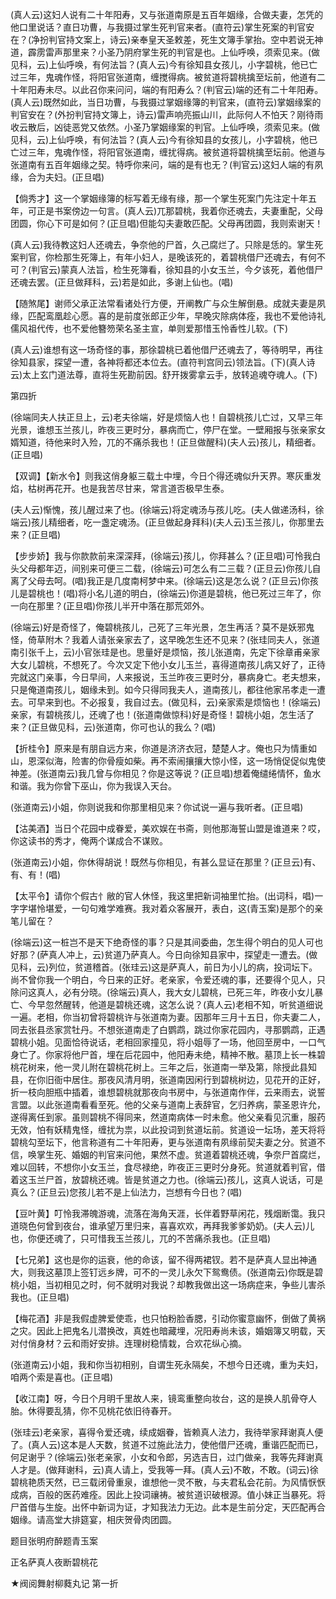 <!-- { "loadSidebar": true } -->
(真人云)这妇人说有二十年阳寿，又与张道南原是五百年姻缘，合做夫妻，怎凭的他口里说话？直日功曹，与我摄过掌生死判官来者。(直符云)掌生死案的判官安在？(净扮判官持文案上，诗云)亲奉皇天圣敕差，死生文簿手掌抬。空中若说无神道，霹雳雷声那里来？小圣乃阴府掌生死的判官是也。上仙呼唤，须索见来。(做见科，云)上仙呼唤，有何法旨？(真人云)今有徐知县女孩儿，小字碧桃，他已亡过三年，鬼魂作怪，将阳官张道南，缠搅得病。被贫道将碧桃擒至坛前，他道有二十年阳寿未尽。以此召你来问问，端的有阳寿么？(判官云)端的还有二十年阳寿。(真人云)既然如此，当日功曹，与我摄过掌姻缘簿的判官来，(直符云)掌姻缘案的判官安在？(外扮判官持文簿上，诗云)雷声响亮振山川，此际何人不怕天？刚待雨收云散后，凶徒恶党又依然。小圣乃掌姻缘案的判官。上仙呼唤，须索见来。(做见科，云)上仙呼唤，有何法旨？(真人云)今有徐知县的女孩儿，小字碧桃，他已亡过三年，鬼魂作怪，将阳官张道南，缠扰得病。被贫道将碧桃擒至坛前。他道与张道南有五百年姻缘之契。特呼你来问，端的是有也无？(判官云)这妇人端的有夙缘，合为夫妇。(正旦唱)

【倘秀才】这一个掌姻缘簿的标写着无缘有缘，那一个掌生死案门先注定十年五年，可正是书案傍边一句言。(真人云)兀那碧桃，我着你还魂去，夫妻重配，父母团圆，你心下可是如何？(正旦唱)但能勾夫妻敢匹配。父母再团圆，我则索谢天！

(真人云)我待教这妇人还魂去，争奈他的尸首，久己腐烂了。只除是恁的。掌生死案判官，你检那生死簿上，有年小妇人，是晚该死的，着碧桃借尸还魂去，有何不可？(判官云)蒙真人法旨，检生死簿看，徐知县的小女玉兰，今夕该死，着他借尸还魂去罢。(正旦做拜科，云)若是如此，多谢上仙也。(唱)

【随煞尾】谢师父承正法常看诸处行方便，开阐教广与众生解倒悬。成就夫妻是夙缘，匹配鸾凰趁心愿。喜的是前度张郎正少年，早晚灾除病体痊，我也不爱他诗礼儒风祖代传，也不爱他簪笏荣名圣主宣，单则爱那惜玉怜香性儿软。(下)

(真人云)谁想有这一场奇怪的事，那徐碧桃已着他借尸还魂去了，等待明早，再往徐知县家，探望一遭，各神将都还本位去。(直符判宫同云)领法旨。(下)(真人诗云)太上玄门道法尊，直将生死勘前因。舒开拨雾拿云手，放转追魂夺魂人。(下)

第四折

(徐端同夫人扶正旦上，云)老夫徐端，好是烦恼人也！自碧桃孩儿亡过，又早三年光景，谁想玉兰孩儿，昨夜三更时分，暴病而亡，停尸在堂。一壁厢报与张亲家女婿知道，待他来时入殓，兀的不痛杀我也！(正旦做醒科)(夫人云)孩儿，精细者。(正旦唱)

【双调】【新水令】则我这俏身躯三载土中埋，今日个得还魂似升天界。寒灰重发焰，枯树再花开。也是我苦尽甘来，常言道否极早生泰。

(夫人云)惭愧，孩儿醒过来了也。(徐端云)将定魂汤与孩儿吃。(夫人做递汤科，徐端云)孩儿精细者，吃一盏定魂汤。(正旦做起身拜科)(夫人云)玉兰孩儿，你那里去来？(正旦唱)

【步步娇】我与你款款前来深深拜，(徐端云)孩儿，你拜甚么？(正旦唱)可怜我白头父母都年迈，间别来可便三二载，(徐端云)可怎么有二三载？(正旦云)你孩儿自离了父母去呵。(唱)我正是几度南柯梦中来。(徐端云)这是怎么说？(正旦云)你孩儿是碧桃也！(唱)将小名儿道的明白，(徐端云)你道是碧桃，他已死过三年了，你一向在那里？(正旦唱)你孩儿半开中落在那荒郊外。

(徐端云)好是奇怪了，俺碧桃孩儿，己死了三年光景，怎生再活？莫不是妖邪鬼怪，倚草附木？我着人请张亲家去了，这早晚怎生还不见来？(张珪同夫人，张道南引张千上，云)小官张珪是也。思量好是烦恼，孩儿张道南，先定下徐章甫亲家大女儿碧桃，不想死了。今次又定下他小女儿玉兰，喜得道南孩儿病又好了，正待完就这门亲事，今日早间，人来报说，玉兰昨夜三更时分，暴病身亡。老夫想来，只是俺道南孩儿，姻缘未到。如今只得同我夫人，道南孩儿，都往他家吊孝走一遭去。可早来到也。不必报复，我自过去。(做见科，云)亲家索是烦恼也！(徐端云)亲家，有碧桃孩儿，还魂了也！(张道南做惊科)好是奇怪！碧桃小姐，怎生活了来？(正旦做见科，云)张道南，你可也认的我么？(唱)

【折桂令】原来是有朋自远方来，你道是济济衣冠，楚楚人才。俺也只为情重如山，恩深似海，险害的你骨瘦如柴。再不索闹攘攘大惊小怪，这一场悄促促似鬼使神差。(张道南云)我几曾与你相见？你是这等说？(正旦唱)想着俺缱绻情怀，鱼水和谐。我为你曾下巫山，你为我误入天台。

(张道南云)小姐，你则说我和你那里相见来？你试说一遍与我听者。(正旦唱)

【沽美酒】当日个花园中成眷爱，美欢娱在书斋，则他那海誓山盟是谁道来？哎，你这读书的秀才，俺两个谋成合不谋败。

(张道南云)小姐，你休得胡说！既然与你相见，有甚么显证在那里？(正旦云)有、有、有！(唱)

【太平令】请你个假古忄敝的官人休怪，我这里把新词袖里忙抬。(出词科，唱)一字字堪怜堪爱，一句句难学难赛。我对着众客展开，表白，这(青玉案)是那个的亲笔儿留在？

(徐端云)这一桩岂不是天下绝奇怪的事？只是其间委曲，怎生得个明白的见人可也好那？(萨真人冲上，云)贫道乃萨真人。今日向徐知县家中，探望走一遭去。(做见科，云)列位，贫道稽首。(张珪云)这是萨真人，前日为小儿的病，投词坛下。尚不曾你我一个明白，今日来的正好。老亲家，令爱还魂的事，还要得个见人，只除问这真人，必有分晓。(徐端云)真人，我大女儿碧桃，已死三年，昨夜小女儿暴亡、今早忽然醒转，他道是碧桃还魂，这怎么说？(真人云)老相不知，听贫道细说一遍。老相，你当初曾将碧桃许与张道南为妻。因那年三月十五日，你夫妻二人，同去张县丞家赏牡丹。不想张道南走了白鹦鹉，跳过你家花园内，寻那鹦鹉，正遇碧桃小姐。见面恰待说话，老相回家撞见，将小姐辱了一场，他回至房中，一口气身亡了。你家将他尸首，埋在后花园中，他阳寿未绝，精神不散。墓顶上长一株碧桃花树来，他一灵儿附在碧桃花树上。三年之后，张道南一举及第，除授此县知县，在你旧衙中居住。那夜风清月明，张道南因闲行到碧桃树边，见花开的正好，折一枝向胆瓶中插着，谁想碧桃就那夜向书房中，与张道南作伴，云来雨去，说誓言盟。以此张道南看看至死。他的父亲与道南上表辞官，乞归养病，蒙圣恩许允，遂得离任到家。虽则碧桃不得同来，然道南病体一时未愈。他父亲看见沉重，服药无效，怕有妖精鬼怪，缠扰为祟，以此投词到贫道坛前。贫道设一坛场，差天将将碧桃勾至坛下，他言称道有二十年阳寿，更与张道南有夙缘前契夫妻之分。贫道不信，唤掌生死、婚姻的判官来问他，果然不虚。贫道着碧桃还魂，争奈尸首腐烂，难以回转，不想你小女玉兰，食尽禄绝，昨夜正三更时分身死。贫道就着判官，借着这玉兰尸首，放碧桃还魂。皆是贫道之力也。(徐端云)孩儿，这真人说话，可是真么？(正旦云)您孩儿若不是上仙法力，岂想有今日也？(唱)

【豆叶黄】叮怜我滞魄游魂，流落在海角天涯，长伴着野草闲花，残烟断霭。我只道晓色何曾到夜台，谁承望万里归来，喜喜欢欢，再拜我爹爹奶奶。(夫人云)儿也，你便还魂了，只可惜我玉兰孩儿，兀的不苦痛杀我也。(正旦唱)

【七兄弟】这也是你的运衰，他的命该，留不得两裙钗。若不是萨真人显出神通大，则我这墓顶上签钉远乡牌，可不的一灵儿永欠下鸳鸯债。(张道南云)你既是碧桃小姐，当初相见之时，何不就明对我说？却教我做出这一场病症来，争些儿害杀我也。(正旦唱)

【梅花酒】非是我假虚脾爱使乖，也只怕粉脸香腮，引动你蜜意幽怀，倒做了黄祸之灾。因此上把鬼名儿潜换改，真姓也暗藏埋，况阳寿尚未该，婚姻簿又明载，天对付俏身材？云和雨好安排。连理树稳情栽，合欢花纵心摘。

(张道南云)小姐，我和你当初相别，自谓生死永隔矣，不想今日还魂，重为夫妇，咱两个索是喜也。(正旦唱)

【收江南】呀，今日个月明千里故人来，镜鸾重整向妆台，这的是换人肌骨夺人胎。休得要乱猜，你不见桃花依旧待春开。

(张珪云)老亲家，喜得令爱还魂，续成姻眷，皆赖真人法力，我待举家拜谢真人便了。(真人云)这本是人天数，贫道不过施此法力，使他借尸还魂，重谐匹配而已，何足谢乎？(徐端云)张老亲家，小女和令郎，另选吉日，过门做亲，我等先拜谢真人才是。(做拜谢科，云)真人请上，受我等一拜。(真人云)不敢，不敢。(词云)徐碧桃艳质天然，已三载闭骨重泉，谁想他一灵不散，与夫君私会花前。为风情恹恹成病，百般的医药难痊。因此上投词禳祷。被贫道识破根源。值小妹正当暴死。将尸首借与生旋。出怀中新词为证，才知我法力无边。此本是生前分定，天匹配再合姻缘。请高堂大排筵宴，相庆贺骨肉团圆。

题目张明府醉题青玉案

正名萨真人夜断碧桃花
　

★阀阅舞射柳蕤丸记
第一折

